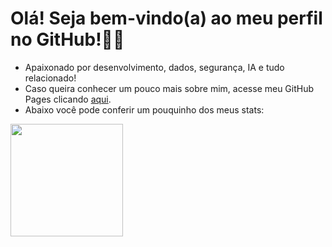 # Olá! Seja bem-vindo(a) ao meu perfil no GitHub!👋🙂

- Apaixonado por desenvolvimento, dados, segurança, IA e tudo relacionado!
- Caso queira conhecer um pouco mais sobre mim, acesse meu GitHub Pages clicando [aqui](https://github.com/leoaugustosv/leoaugustosv.github.io).
- Abaixo você pode conferir um pouquinho dos meus stats:

<div>
  <img height="180em" src="https://github-readme-stats.vercel.app/api?username=leoaugustosv&show_icons=true&theme=merko&include_all_commits=true&count_private=true"/>
</div>
